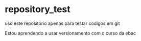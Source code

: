 # repository_test

uso este repositorio apenas para testar codigos em git

Estou aprendendo a usar versionamento com o curso da ebac 
